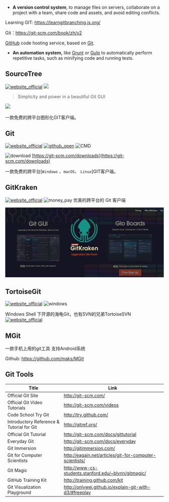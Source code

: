 - **A version control system**, to manage files on servers, collaborate on a project with a team, share code and assets, and avoid editing conflicts. 

Learning GIT: https://learngitbranching.js.org/

Git：https://git-scm.com/book/zh/v2

  [GitHub](https://github.com/) code hosting service, based on [Git](http://git-scm.com/).

- **An automation system,** like [Grunt](http://gruntjs.com/) or [Gulp](http://gulpjs.com/) to automatically perform repetitive tasks, such as minifying code and running tests.

## SourceTree
[![website_official](https://gitbook07.oss-cn-hangzhou.aliyuncs.com/website_official.svg)](https://www.sourcetreeapp.com/) ![](https://img.shields.io/badge/Version-3.1.3-ff55bb.svg)

> Simplicity and power in a beautiful Git GUI

![](https://www.sourcetreeapp.com/dam/jcr:580c367b-c240-453d-aa18-c7ced44324f9/hero-mac-screenshot.svg?cdnVersion=522)

一款免费的跨平台图形化GIT客户端。

## Git
[![website_official](https://gitbook07.oss-cn-hangzhou.aliyuncs.com/website_official.svg)](https://git-scm.com/) [![github_open](https://gitbook07.oss-cn-hangzhou.aliyuncs.com/github_open.svg)](https://github.com/git/git) ![CMD](https://gitbook07.oss-cn-hangzhou.aliyuncs.com/CMD.svg)

![download](https://gitbook07.oss-cn-hangzhou.aliyuncs.com/download.svg) [https://git-scm.com/downloads](https://git-scm.com/downloads)

一款免费的跨平台[`Windows` 、`macOS`、 `Linux`]GIT客户端。

## GitKraken
[![website_official](https://gitbook07.oss-cn-hangzhou.aliyuncs.com/website_official.svg)](https://www.gitkraken.com/) ![money_pay](https://gitbook07.oss-cn-hangzhou.aliyuncs.com/money_pay.svg)
优美的跨平台的 Git 客户端

![](../.gitbook/assets/z-dev-git-gitkraken.png)

## TortoiseGit
[![website_official](https://gitbook07.oss-cn-hangzhou.aliyuncs.com/website_official.svg)](https://tortoisegit.org/) ![windows](https://gitbook07.oss-cn-hangzhou.aliyuncs.com/windows.svg)

Windows Shell 下开源的海龟Git，也有SVN的兄弟TortoiseSVN [![website_official](https://gitbook07.oss-cn-hangzhou.aliyuncs.com/website_official.svg)](https://tortoisesvn.net/)

## MGit

一款手机上用的git工具 支持Android系统 

Github: https://github.com/maks/MGit

## Git Tools

| Title                                     | Link                                                    |
| ----------------------------------------- | ------------------------------------------------------- |
| Official Git Site                         | http://git-scm.com/                                     |
| Official Git Video Tutorials              | http://git-scm.com/videos                               |
| Code School Try Git                       | http://try.github.com/                                  |
| Introductory Reference & Tutorial for Git | http://gitref.org/                                      |
| Official Git Tutorial                     | http://git-scm.com/docs/gittutorial                     |
| Everyday Git                              | http://git-scm.com/docs/everyday                        |
| Git Immersion                             | http://gitimmersion.com/                                |
| Git for Computer Scientists               | http://eagain.net/articles/git-for-computer-scientists/ |
| Git Magic                                 | http://www-cs-students.stanford.edu/~blynn/gitmagic/    |
| GitHub Training Kit                       | http://training.github.com/kit                          |
| Git Visualization Playground              | http://onlywei.github.io/explain-git-with-d3/#freeplay  |